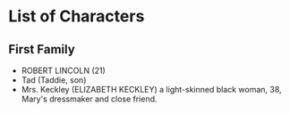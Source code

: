 # List of Characters

## First Family
- ROBERT LINCOLN (21)
- Tad (Taddie, son)
- Mrs. Keckley (ELIZABETH KECKLEY)
a light-skinned black woman, 38, Mary's dressmaker and close friend.
